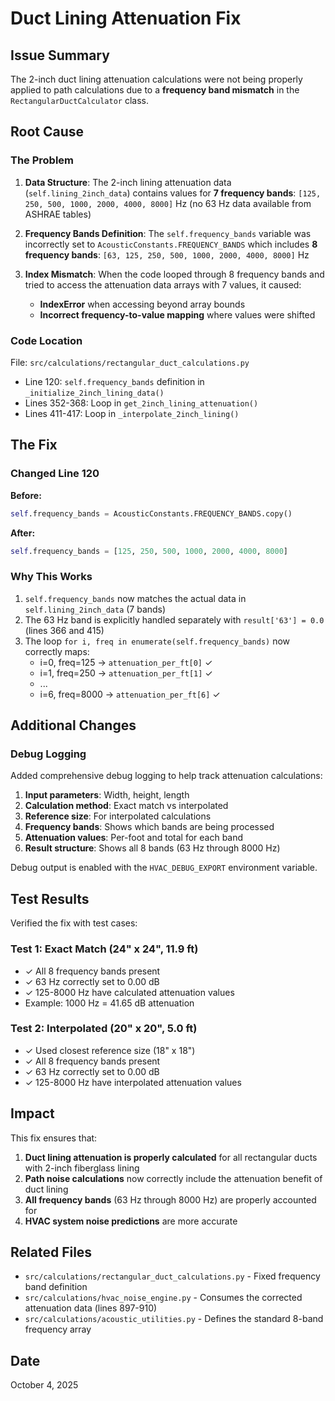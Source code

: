 # Duct Lining Attenuation Fix

## Issue Summary

The 2-inch duct lining attenuation calculations were not being properly applied to path calculations due to a **frequency band mismatch** in the `RectangularDuctCalculator` class.

## Root Cause

### The Problem

1. **Data Structure**: The 2-inch lining attenuation data (`self.lining_2inch_data`) contains values for **7 frequency bands**: `[125, 250, 500, 1000, 2000, 4000, 8000]` Hz (no 63 Hz data available from ASHRAE tables)

2. **Frequency Bands Definition**: The `self.frequency_bands` variable was incorrectly set to `AcousticConstants.FREQUENCY_BANDS` which includes **8 frequency bands**: `[63, 125, 250, 500, 1000, 2000, 4000, 8000]` Hz

3. **Index Mismatch**: When the code looped through 8 frequency bands and tried to access the attenuation data arrays with 7 values, it caused:
   - **IndexError** when accessing beyond array bounds
   - **Incorrect frequency-to-value mapping** where values were shifted

### Code Location

File: `src/calculations/rectangular_duct_calculations.py`
- Line 120: `self.frequency_bands` definition in `_initialize_2inch_lining_data()`
- Lines 352-368: Loop in `get_2inch_lining_attenuation()` 
- Lines 411-417: Loop in `_interpolate_2inch_lining()`

## The Fix

### Changed Line 120

**Before:**
```python
self.frequency_bands = AcousticConstants.FREQUENCY_BANDS.copy()
```

**After:**
```python
self.frequency_bands = [125, 250, 500, 1000, 2000, 4000, 8000]
```

### Why This Works

1. `self.frequency_bands` now matches the actual data in `self.lining_2inch_data` (7 bands)
2. The 63 Hz band is explicitly handled separately with `result['63'] = 0.0` (lines 366 and 415)
3. The loop `for i, freq in enumerate(self.frequency_bands)` now correctly maps:
   - i=0, freq=125 → `attenuation_per_ft[0]` ✓
   - i=1, freq=250 → `attenuation_per_ft[1]` ✓
   - ...
   - i=6, freq=8000 → `attenuation_per_ft[6]` ✓

## Additional Changes

### Debug Logging

Added comprehensive debug logging to help track attenuation calculations:

1. **Input parameters**: Width, height, length
2. **Calculation method**: Exact match vs interpolated
3. **Reference size**: For interpolated calculations
4. **Frequency bands**: Shows which bands are being processed
5. **Attenuation values**: Per-foot and total for each band
6. **Result structure**: Shows all 8 bands (63 Hz through 8000 Hz)

Debug output is enabled with the `HVAC_DEBUG_EXPORT` environment variable.

## Test Results

Verified the fix with test cases:

### Test 1: Exact Match (24" x 24", 11.9 ft)
- ✓ All 8 frequency bands present
- ✓ 63 Hz correctly set to 0.00 dB
- ✓ 125-8000 Hz have calculated attenuation values
- Example: 1000 Hz = 41.65 dB attenuation

### Test 2: Interpolated (20" x 20", 5.0 ft)
- ✓ Used closest reference size (18" x 18")
- ✓ All 8 frequency bands present
- ✓ 63 Hz correctly set to 0.00 dB
- ✓ 125-8000 Hz have interpolated attenuation values

## Impact

This fix ensures that:
1. **Duct lining attenuation is properly calculated** for all rectangular ducts with 2-inch fiberglass lining
2. **Path noise calculations** now correctly include the attenuation benefit of duct lining
3. **All frequency bands** (63 Hz through 8000 Hz) are properly accounted for
4. **HVAC system noise predictions** are more accurate

## Related Files

- `src/calculations/rectangular_duct_calculations.py` - Fixed frequency band definition
- `src/calculations/hvac_noise_engine.py` - Consumes the corrected attenuation data (lines 897-910)
- `src/calculations/acoustic_utilities.py` - Defines the standard 8-band frequency array

## Date
October 4, 2025

